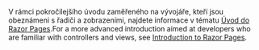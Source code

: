 <span data-ttu-id="2be03-101">V rámci pokročilejšího úvodu zaměřeného na vývojáře, kteří jsou obeznámeni s řadiči a zobrazeními, najdete informace v tématu [Úvod do Razor Pages](xref:razor-pages/index).</span><span class="sxs-lookup"><span data-stu-id="2be03-101">For a more advanced introduction aimed at developers who are familiar with controllers and views, see [Introduction to Razor Pages](xref:razor-pages/index).</span></span>
